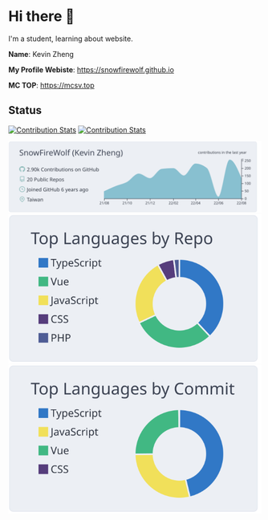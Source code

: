 # Hi there 👋
I'm a student, learning about website.


**Name**: Kevin Zheng

**My Profile Webiste**: https://snowfirewolf.github.io

**MC TOP**: https://mcsv.top



## Status
[![Contribution Stats](https://github-contribution-stats.vercel.app/api/?username=snowfirewolf)](https://github.com/LordDashMe/github-contribution-stats)
[![Contribution Stats](https://github-readme-stats.vercel.app/api?username=snowfirewolf&show_icons=true&include_all_commits=true&line_height=33&count_private=true&theme=swift)](https://github.com/anuraghazra/github-readme-stats)

[![](https://raw.githubusercontent.com/SnowFireWolf/snowfirewolf/master/profile-summary-card-output/nord_bright/0-profile-details.svg)](https://github.com/vn7n24fzkq/github-profile-summary-cards)
[![](https://raw.githubusercontent.com/SnowFireWolf/snowfirewolf/master/profile-summary-card-output/nord_bright/1-repos-per-language.svg)](https://github.com/vn7n24fzkq/github-profile-summary-cards) [![](https://raw.githubusercontent.com/SnowFireWolf/snowfirewolf/master/profile-summary-card-output/nord_bright/2-most-commit-language.svg)](https://github.com/vn7n24fzkq/github-profile-summary-cards)
